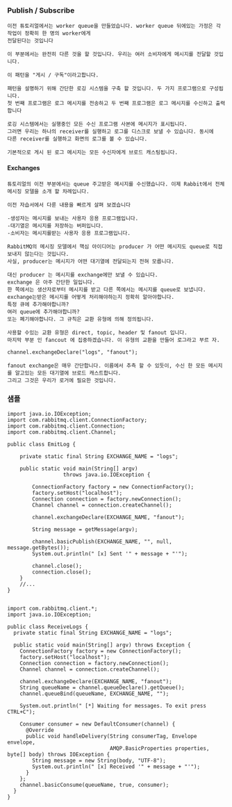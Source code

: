 ### Publish / Subscribe

    이전 튜토리얼에서는 worker queue을 만들었습니다. worker queue 뒤에있는 가정은 각 작업이 정확히 한 명의 worker에게 
    전달된다는 것입니다
    
    이 부분에서는 완전히 다른 것을 할 것입니다. 우리는 여러 소비자에게 메시지를 전달할 것입니다.
    
    이 패턴을 "게시 / 구독"이라고합니다.
    
    패턴을 설명하기 위해 간단한 로깅 시스템을 구축 할 것입니다. 두 가지 프로그램으로 구성됩니다. 
    첫 번째 프로그램은 로그 메시지를 전송하고 두 번째 프로그램은 로그 메시지를 수신하고 출력합니다
    
    로깅 시스템에서는 실행중인 모든 수신 프로그램 사본에 메시지가 표시됩니다. 
    그러면 우리는 하나의 receiver를 실행하고 로그를 디스크로 보낼 수 있습니다. 동시에 
    다른 receiver를 실행하고 화면의 로그를 볼 수 있습니다.
    
    기본적으로 게시 된 로그 메시지는 모든 수신자에게 브로드 캐스팅됩니다.
    
#### Exchanges

    튜토리얼의 이전 부분에서는 queue 주고받은 메시지를 수신했습니다. 이제 Rabbit에서 전체 메시징 모델을 소개 할 차례입니다.
    
    이전 자습서에서 다룬 내용을 빠르게 살펴 보겠습니다
    
    -생성자는 메시지를 보내는 사용자 응용 프로그램입니다.
    -대기열은 메시지를 저장하는 버퍼입니다.
    -소비자는 메시지를받는 사용자 응용 프로그램입니다.
    
    RabbitMQ의 메시징 모델에서 핵심 아이디어는 producer 가 어떤 메시지도 queue로 직접 보내지 않는다는 것입니다. 
    사실, producer는 메시지가 어떤 대기열에 전달되는지 전혀 모릅니다.
    
    대신 producer 는 메시지를 exchange에만 보낼 수 있습니다. 
    exchange 은 아주 간단한 일입니다. 
    한 쪽에서는 생산자로부터 메시지를 받고 다른 쪽에서는 메시지를 queue로 보냅니다. 
    exchange는받은 메시지를 어떻게 처리해야하는지 정확히 알아야합니다. 
    특정 큐에 추가해야합니까? 
    여러 queue에 추가해야합니까? 
    또는 폐기해야합니다. 그 규칙은 교환 유형에 의해 정의됩니다.
    
    사용할 수있는 교환 유형은 direct, topic, header 및 fanout 입니다. 
    마지막 부분 인 fancout 에 집중하겠습니다. 이 유형의 교환을 만들어 로그라고 부르 자.
    
    channel.exchangeDeclare("logs", "fanout");
    
    fanout exchange은 매우 간단합니다. 이름에서 추측 할 수 있듯이, 수신 한 모든 메시지를 알고있는 모든 대기열에 브로드 캐스트합니다. 
    그리고 그것은 우리가 로거에 필요한 것입니다.
    
    
### 샘플 
    
    import java.io.IOException;
    import com.rabbitmq.client.ConnectionFactory;
    import com.rabbitmq.client.Connection;
    import com.rabbitmq.client.Channel;
    
    public class EmitLog {
    
        private static final String EXCHANGE_NAME = "logs";
    
        public static void main(String[] argv)
                      throws java.io.IOException {
    
            ConnectionFactory factory = new ConnectionFactory();
            factory.setHost("localhost");
            Connection connection = factory.newConnection();
            Channel channel = connection.createChannel();
    
            channel.exchangeDeclare(EXCHANGE_NAME, "fanout");
    
            String message = getMessage(argv);
    
            channel.basicPublish(EXCHANGE_NAME, "", null, message.getBytes());
            System.out.println(" [x] Sent '" + message + "'");
    
            channel.close();
            connection.close();
        }
        //...
    }


    import com.rabbitmq.client.*;   
    import java.io.IOException;
    
    public class ReceiveLogs {
      private static final String EXCHANGE_NAME = "logs";
    
      public static void main(String[] argv) throws Exception {
        ConnectionFactory factory = new ConnectionFactory();
        factory.setHost("localhost");
        Connection connection = factory.newConnection();
        Channel channel = connection.createChannel();
    
        channel.exchangeDeclare(EXCHANGE_NAME, "fanout");
        String queueName = channel.queueDeclare().getQueue();
        channel.queueBind(queueName, EXCHANGE_NAME, "");
    
        System.out.println(" [*] Waiting for messages. To exit press CTRL+C");
    
        Consumer consumer = new DefaultConsumer(channel) {
          @Override
          public void handleDelivery(String consumerTag, Envelope envelope,
                                     AMQP.BasicProperties properties, byte[] body) throws IOException {
            String message = new String(body, "UTF-8");
            System.out.println(" [x] Received '" + message + "'");
          }
        };
        channel.basicConsume(queueName, true, consumer);
      }
    }
